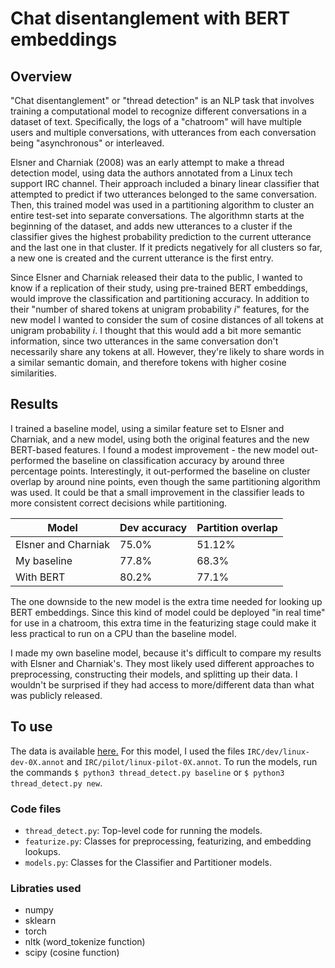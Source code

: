 # Chat disentanglement with BERT embeddings

## Overview
"Chat disentanglement" or "thread detection" is an NLP task that involves training a computational model to recognize different conversations in a dataset of text. Specifically, the logs of a "chatroom" will have multiple users and multiple conversations, with utterances from each conversation being "asynchronous" or interleaved.

Elsner and Charniak (2008) was an early attempt to make a thread detection model, using data the authors annotated from a Linux tech support IRC channel. Their approach included a binary linear classifier that attempted to predict if two utterances belonged to the same conversation. Then, this trained model was used in a partitioning algorithm to cluster an entire test-set into separate conversations. The algorithmn starts at the beginning of the dataset, and adds new utterances to a cluster if the classifier gives the highest probability prediction to the current utterance and the last one in that cluster. If it predicts negatively for all clusters so far, a new one is created and the current utterance is the first entry.

Since Elsner and Charniak released their data to the public, I wanted to know if a replication of their study, using pre-trained BERT embeddings, would improve the classification and partitioning accuracy. In addition to their "number of shared tokens at unigram probability *i*" features, for the new model I wanted to consider the sum of cosine distances of all tokens at unigram probability *i*. I thought that this would add a bit more semantic information, since two utterances in the same conversation don't necessarily share any tokens at all. However, they're likely to share words in a similar semantic domain, and therefore tokens with higher cosine similarities.

## Results
I trained a baseline model, using a similar feature set to Elsner and Charniak, and a new model, using both the original features and the new BERT-based features. I found a modest improvement - the new model out-performed the baseline on classification accuracy by around three percentage points. Interestingly, it out-performed the baseline on cluster overlap by around nine points, even though the same partitioning algorithm was used. It could be that a small improvement in the classifier leads to more consistent correct decisions while partitioning.

| Model               | Dev accuracy | Partition overlap |
| ------------------- | ------------ | ----------------- |
| Elsner and Charniak | 75.0%        | 51.12%            |
| My baseline         | 77.8%        | 68.3%             |
| With BERT           | 80.2%        | 77.1%             |

The one downside to the new model is the extra time needed for looking up BERT embeddings. Since this kind of model could be deployed "in real time" for use in a chatroom, this extra time in the featurizing stage could make it less practical to run on a CPU than the baseline model.

I made my own baseline model, because it's difficult to compare my results with Elsner and Charniak's. They most likely used different approaches to preprocessing, constructing their models, and splitting up their data. I wouldn't be surprised if they had access to more/different data than what was publicly released.

## To use
The data is available [here.](https://www.asc.ohio-state.edu/elsner.14/resources/chat-manual.html) For this model, I used the files `IRC/dev/linux-dev-0X.annot` and `IRC/pilot/linux-pilot-0X.annot`. To run the models, run the commands `$ python3 thread_detect.py baseline` or `$ python3 thread_detect.py new`.

### Code files
- `thread_detect.py`: Top-level code for running the models.
- `featurize.py`: Classes for preprocessing, featurizing, and embedding lookups.
- `models.py`: Classes for the Classifier and Partitioner models.

### Libraties used
- numpy
- sklearn
- torch
- nltk (word_tokenize function)
- scipy (cosine function)